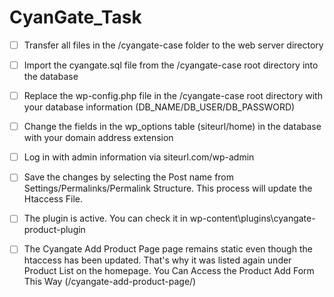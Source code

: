 # CyanGate_Task

* [ ] Transfer all files in the /cyangate-case folder to the web server directory

* [ ] Import the cyangate.sql file from the /cyangate-case root directory into the database

* [ ] Replace the wp-config.php file in the /cyangate-case root directory with your database information (DB_NAME/DB_USER/DB_PASSWORD)

* [ ] Change the fields in the wp_options table (siteurl/home) in the database with your domain address extension

* [ ] Log in with admin information via siteurl.com/wp-admin

* [ ] Save the changes by selecting the Post name from Settings/Permalinks/Permalink Structure. This process will update the Htaccess File.

* [ ] The plugin is active. You can check it in wp-content\plugins\cyangate-product-plugin

* [ ] The Cyangate Add Product Page page remains static even though the htaccess has been updated. That's why it was listed again under Product List on the homepage. You Can Access the Product Add Form This Way (/cyangate-add-product-page/)
